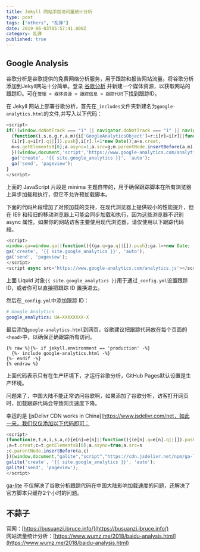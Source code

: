 ```yaml
---
title: Jekyll 网站添加访问量统计分析
type: post
tags: ["others", "乱弹"]
date: 2019-06-03T05:57:41.000Z
category: 乱弹
published: true
---
```



## Google Analysis

谷歌分析是谷歌提供的免费网络分析服务，用于跟踪和报告网站流量。将谷歌分析添加到Jekyll网站十分简单。登录 [谷歌分析](https://www.google.com/intl/zh-CN/analytics/) 并新建一个媒体资源，以获取网站的跟踪ID。可在`管理 > 媒体资源 > 跟踪信息 > 跟踪代码`下找到跟踪ID。

在 Jekyll 网站上部署谷歌分析，首先在`_includes`文件夹新建名为`google-analytics.html`的文件,并写入以下代码：
```javascript
<script>
if(!(window.doNotTrack === "1" || navigator.doNotTrack === "1" || navigator.doNotTrack === "yes" || navigator.msDoNotTrack === "1")) {
  (function(i,s,o,g,r,a,m){i['GoogleAnalyticsObject']=r;i[r]=i[r]||function(){
  (i[r].q=i[r].q||[]).push},i[r].l=1*new Date();a=s.creat,
  m=s.getElementsB[0];a.async=1;a.src=g;m.parentNode.insertBefore(a,m)
  })(window,document,'script','https://www.google-analytics.com/analytics.js','ga');
  ga('create', '{{ site.google_analytics }}', 'auto');
  ga('send', 'pageview');
}
</script>
```

上面的 JavaScript 片段是 minima 主题自带的，用于确保跟踪脚本在所有浏览器上异步加载和执行，但它不允许预加载脚本。

下面的代码片段增加了对预加载的支持，在现代浏览器上提供较小的性能提升，但在 IE9 和较旧的移动浏览器上可能会同步加载和执行，因为这些浏览器不识别 async 属性。如果你的网站访客主要使用现代浏览器，请仅使用以下跟踪代码段。
```javascript
<script>
window.ga=window.ga||function(){(ga.q=ga.q||[]).push};ga.l=+new Date;
ga('create', '{{ site.google_analytics }}', 'auto');
ga('send', 'pageview');
</script>
<script async src='https://www.google-analytics.com/analytics.js'></script>
```

上面 Liquid 对象`{{ site.google_analytics }}`用于通过`_config.yml`设置跟踪 ID，或者你可以直接把跟踪 ID 置换进去。

然后在`_config.yml`中添加跟踪 ID：
```yaml
# Google Analytics
google_analytics: UA—XXXXXXXX-X
```

最后添加`google-analytics.html`到网页，谷歌建议把跟踪代码放在每个页面的`<head>`中，以确保正确跟踪所有访问。
```
{% raw %}{%- if jekyll.environment == 'production' -%}
  {%- include google-analytics.html -%}
{%- endif -%}
{% endraw %}
```

上面代码表示只有在生产环境下，才运行谷歌分析，GitHub Pages默认设置是生产环境。

问题来了，中国大陆不能正常访问谷歌啊，如果添加了谷歌分析，访客打开网页时，加载跟踪代码会导致网页速度下降。

幸运的是 [jsDelivr CDN works in China](https://www.jsdelivr.com/net，如此一来，我们仅仅添加以下代码即可：
```javascript
<script>
(function(e,t,n,i,s,a,c){e[n]=e[n]||function(){(e[n].q=e[n].q||[]).push}
;a=t.creat;c=t.getElementsB[0];a.async=true;a.src=s
;c.parentNode.insertBefore(a,c)
})(window,document,"galite","script","https://cdn.jsdelivr.net/npm/ga-lite@2/dist/ga-lite.min.js");
galite('create', '{{ site.google_analytics }}', 'auto');
galite('send', 'pageview');
</script>
```

[ga-lite](https://github.com/jehna/ga-lite) 不仅解决了谷歌分析跟踪代码在中国大陆影响加载速度的问题，还解决了官方脚本只缓存2个小时的问题。



## 不蒜子

官网：[https://busuanzi.ibruce.info/](https://busuanzi.ibruce.info/)<br />网站流量统计分析：[https://www.wumz.me/2018/baidu-analysis.html](https://www.wumz.me/2018/baidu-analysis.html)
